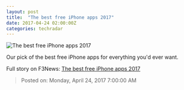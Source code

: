 ```yaml
---
layout: post
title:  "The best free iPhone apps 2017"
date: 2017-04-24 02:00:00Z
categories: techradar
---
```


![The best free iPhone apps 2017](http://cdn.mos.cms.futurecdn.net/2e0a78d6b491484afc5e6aa0ce7d1abc-1200-80.jpg)

Our pick of the best free iPhone apps for everything you'd ever want.


Full story on F3News: [The best free iPhone apps 2017](http://www.f3nws.com/n/sp2AsE)

> Posted on: Monday, April 24, 2017 7:00:00 AM
